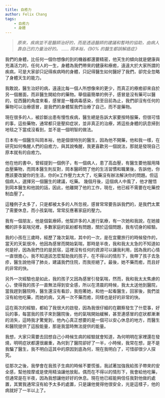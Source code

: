 ```yaml
---
title: 自癒力
author: Felix Chang
tags:
    - 自癒力
    - 身體
---
```


> *原來，疾病並不是醫師治好的，而是透過醫師的建議和暫時的協助，由病人靠自己的力量治好的。 ...... 岡本裕，《90% 的醫生都誤解癌症》*

我們的身體，比任何一個你想像的到的機器都還要精密，他天生的傾向就是健康與充滿活力的，任何人的一生，身體為我們帶來的健康和療癒，遠遠大於大家所謂的疾病，可是大家卻只記得疾病時的身體，只記得醫生如何醫好了我們，卻完全忽略了身體天生的能力。

我敢說，醫生治好的病，遠遠比每一個人所想像來的更少，而真正的療癒卻來自於另一個層面，而非醫生開給你的藥物。舉個最簡單的例子，感冒是沒有藥可以醫的，從西醫的角度來看，感冒是一種病毒感染，但至目前為止，我們卻沒有任何的藥物可以治療感冒，是我們的身體幫我們治療了自己，而不是藥物。

現在很多的人，被診斷出患有慢性疾病，醫生總是告訴大家要按時服藥，但很可惜的事，這些藥物，通常都只是壓抑症狀，並非真正的治療，將這些身體的訊息掃到地毯之下當成沒看到，並不是一個明智的做法。

日本有一個醫生叫岡本裕，他是個很特別的醫生，因為他不開藥，他和我一樣，在研究如何喚醒人們的自癒力，與其說喚醒，我更喜歡另一個說法，那就是發現自己原本就有的自癒力。

他在他的書中，曾經提到一個例子，有一個病人，患了高血壓，有醫生要他服用降血壓藥物，而岡本醫生則反對，岡本醫師問了他的生活習慣和職業後，告訴他，你應該要改變你的生活，你的e工作壓力太大了，吃藥沒有辦法解決你的問題。但這個病人，選擇另一個醫生的建議，吃藥。 幾個月後，這個病人中風了，他才醒悟到岡本醫生和他說的話，因此，他離開了他的工作，現在，他已經不需要在吃藥控制血壓了。

這種例子太多了，只是都被太多的人所忽視，感冒常常要告訴我們的，是我們太累了需要休息，而小孩氣喘，常常反應著家庭的壓力。

我有一個朋友，他是個氣療師，他幫許多的人進行氣療，有一次她和我說，在她接觸的許多氣喘兒裡，多數家庭的氣紛都有問題，關於這個問題，我有切身的經驗。

我的小孩在三歲時，經歷了幾次氣喘，其中的一次，是在宜蘭旅行的時候發作的，當天的天氣很冷，他因為感冒而開始氣喘，那時是半夜，我和我太太急的不知道如何是好，因為我們住的是民宿，這裡沒有任何的資源可以讓我利用，因為我的心情一直很擔心，我不知道該怎麼幫助我的孩子，在不得以的情形下，我帶了孩子去急疹，醫生說他得了肺炎，建議我們住院，而我拒絕了。最後，她不藥而癒，而且好的非常的快。

另外一次經驗也是如此，我的孩子又因為感冒引發氣喘，然而，我和我太太焦慮的心，使得我的孩子一直無法得到安全感，所以在清晨的時候，我太太送他到醫院，當我趕到醫院時，醫生還沒有看診，我抱著她，和他一起看醫生，回家後，我們並沒有給他吃藥，而她的病，又再一次不藥而癒，同樣也是好的非常的快。

這在兩次的經驗，都給了我很大的啟發，因為我很仔細的在觀察發生了什麼事，好玩的事，每當我的孩子來到醫院後，他的氣喘開始緩解，甚至連感冒的症狀都漸漸的消失，這時我才驚覺到，他內心真正想要的是一個可以安心休息的地方，而醫生和醫院提供了這股能量，那是我當時無法提供的能量。

我想，大家只需要去回想自己小時候生病的經驗就會知道，為何明明在家裡還在發燒，明明症狀都還很嚴重，為何到了醫院卻好了一半，小時候，我常在想，是不是我騙了醫生，我不明白這其中的原因到底為何，現在我明白了，可惜卻很少人探究。

從那次之後，我學會在我孩子生病的時候不要慌張，我試著加強我給孩子帶來的安全感，幫他按摩或是使用精油讓他放鬆。偶而在不得以的情形下，我會給他吃藥，但通常是在半夜，因為我想讓他好好的休息。現在他已經能夠信任我對他做的處置，其實我通常沒有給予太多的處置，只是讓他覺得他很安全，光是這樣子，他的病就好了一半以上了。
